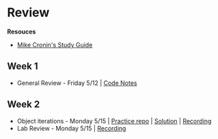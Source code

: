 # Review

**Resouces**

- [Mike Cronin's Study Guide](./review-resources/mike-cronin-study-guide.md)

## Week 1
- General Review - Friday 5/12 | [Code Notes](./index.js)

## Week 2
- Object iterations - Monday 5/15 | [Practice repo](https://github.com/jo-well29/object-iteration-pratice) | [Solution](./object-iteration-solution) | [Recording](https://us02web.zoom.us/rec/share/e0hNj9bT2rVF_ue9YWW1OtBT6SG3P_O97EDFsWTS41D3mO0VIyaIg1qsG0csnt60.QpZY5AVcxtLTFpKW)
- Lab Review - Monday 5/15 | [Recording](https://us02web.zoom.us/rec/share/po_zKMq5A0mqtsh21zz0KGYjIqiYzisceDBbCwRvGDQCawaMhYY4t0W-YmhN9X0o.3bIeAqhTAgJyDI5n)
